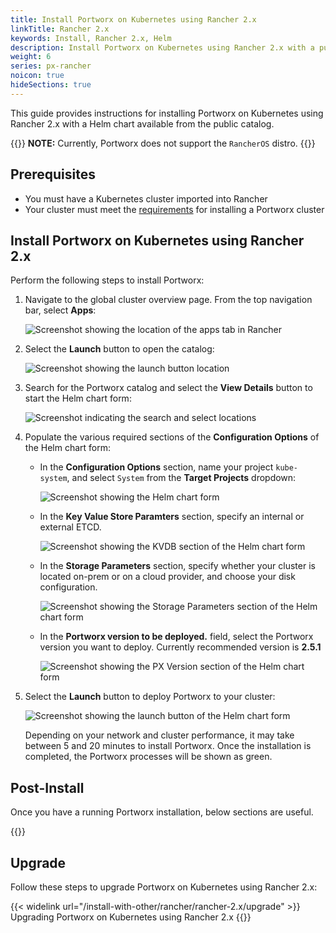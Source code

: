 ```yaml
---
title: Install Portworx on Kubernetes using Rancher 2.x
linkTitle: Rancher 2.x
keywords: Install, Rancher 2.x, Helm
description: Install Portworx on Kubernetes using Rancher 2.x with a public catalog (Helm Chart)
weight: 6
series: px-rancher
noicon: true
hideSections: true
---
```


This guide provides instructions for installing Portworx on Kubernetes using Rancher 2.x with a Helm chart available from the public catalog.

{{<info>}}
**NOTE:** Currently, Portworx does not support the `RancherOS` distro.
{{</info>}}

## Prerequisites

* You must have a Kubernetes cluster imported into Rancher
* Your cluster must meet the [requirements](/start-here-installation/) for installing a Portworx cluster

## Install Portworx on Kubernetes using Rancher 2.x

Perform the following steps to install Portworx:

1. Navigate to the global cluster overview page. From the top navigation bar, select **Apps**:

    ![Screenshot showing the location of the apps tab in Rancher](/img/rancherNavigateApps.png)

2. Select the **Launch** button to open the catalog:

    ![Screenshot showing the launch button location](/img/rancherLaunch.png)

3. Search for the Portworx catalog and select the **View Details** button to start the Helm chart form:

    ![Screenshot indicating the search and select locations](/img/rancherSearchSelect.png)

4. Populate the various required sections of the **Configuration Options** of the Helm chart form:

     * In the **Configuration Options** section, name your project `kube-system`, and select `System` from the **Target Projects** dropdown:

        ![Screenshot showing the Helm chart form](/img/rancherConfigOptions.png)

        <!-- See the [Rancher documentation](https://rancher.com/docs/rancher/v2.x/en/catalog/multi-cluster-apps/#launching-a-multi-cluster-app) for more information. -->

     * In the **Key Value Store Paramters** section, specify an internal or external ETCD.

        ![Screenshot showing the KVDB section of the Helm chart form](/img/rancherKvdb.png)

     * In the **Storage Parameters** section, specify whether your cluster is located on-prem or on a cloud provider, and choose your disk configuration.

        ![Screenshot showing the Storage Parameters section of the Helm chart form](/img/rancherStorageParameters.png)
       
     * In the **Portworx version to be deployed.** field, select the Portworx version you want to deploy. Currently recommended version is **2.5.1**
        
        ![Screenshot showing the PX Version section of the Helm chart form](/img/rancherPXVersion.png)


4. Select the **Launch** button to deploy Portworx to your cluster:

    ![Screenshot showing the launch button of the Helm chart form](/img/rancherHelmLaunch.png)


    Depending on your network and cluster performance, it may take between 5 and 20 minutes to install Portworx. Once the installation is completed, the Portworx processes will be shown as green.

## Post-Install

Once you have a running Portworx installation, below sections are useful.

{{<homelist series2="k8s-postinstall">}}

## Upgrade

Follow these steps to upgrade Portworx on Kubernetes using Rancher 2.x:

{{< widelink url="/install-with-other/rancher/rancher-2.x/upgrade" >}} Upgrading Portworx on Kubernetes using Rancher 2.x
{{</widelink>}}

